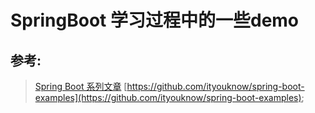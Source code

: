 
# SpringBoot 学习过程中的一些demo


## 参考: 
> [Spring Boot 系列文章](http://www.ityouknow.com/spring-boot.html)
> [https://github.com/ityouknow/spring-boot-examples](https://github.com/ityouknow/spring-boot-examples);